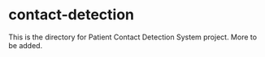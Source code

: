 contact-detection
=================
This is the directory for Patient Contact Detection System project. More to be added.
